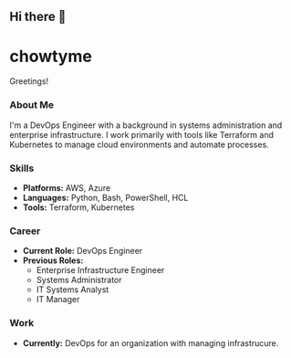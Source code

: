 ## Hi there 👋

<!--
**chowtyme/chowtyme** is a ✨ _special_ ✨ repository because its `README.md` (this file) appears on your GitHub profile.

Here are some ideas to get you started:

- 🔭 I’m currently working on ...
- 🌱 I’m currently learning ...
- 👯 I’m looking to collaborate on ...
- 🤔 I’m looking for help with ...
- 💬 Ask me about ...
- 📫 How to reach me: ...
- 😄 Pronouns: ...
- ⚡ Fun fact: ...
-->

# chowtyme
Greetings!

### About Me
I'm a DevOps Engineer with a background in systems administration and enterprise infrastructure. I work primarily with tools like Terraform and Kubernetes to manage cloud environments and automate processes.

### Skills
- **Platforms:** AWS, Azure
- **Languages:** Python, Bash, PowerShell, HCL
- **Tools:** Terraform, Kubernetes

### Career
- **Current Role:** DevOps Engineer
- **Previous Roles:**
  - Enterprise Infrastructure Engineer
  - Systems Administrator
  - IT Systems Analyst
  - IT Manager

### Work

- **Currently:** DevOps for an organization with managing infrastrucure.
